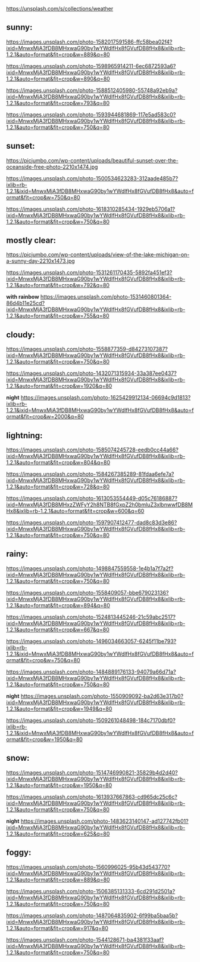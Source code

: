 https://unsplash.com/s/collections/weather

## sunny:
https://images.unsplash.com/photo-1582017591586-ffc58bea02f4?ixid=MnwxMjA3fDB8MHxwaG90by1wYWdlfHx8fGVufDB8fHx8&ixlib=rb-1.2.1&auto=format&fit=crop&w=889&q=80

https://images.unsplash.com/photo-1598965914211-6ec6872593a6?ixid=MnwxMjA3fDB8MHxwaG90by1wYWdlfHx8fGVufDB8fHx8&ixlib=rb-1.2.1&auto=format&fit=crop&w=890&q=80

https://images.unsplash.com/photo-1588512405980-55748a92eb9a?ixid=MnwxMjA3fDB8MHxwaG90by1wYWdlfHx8fGVufDB8fHx8&ixlib=rb-1.2.1&auto=format&fit=crop&w=793&q=80

https://images.unsplash.com/photo-1593944681869-117e5ad583c0?ixid=MnwxMjA3fDB8MHxwaG90by1wYWdlfHx8fGVufDB8fHx8&ixlib=rb-1.2.1&auto=format&fit=crop&w=750&q=80

## sunset:
https://picjumbo.com/wp-content/uploads/beautiful-sunset-over-the-oceanside-free-photo-2210x1474.jpg

https://images.unsplash.com/photo-1500534623283-312aade485b7?ixlib=rb-1.2.1&ixid=MnwxMjA3fDB8MHxwaG90by1wYWdlfHx8fGVufDB8fHx8&auto=format&fit=crop&w=750&q=80

https://images.unsplash.com/photo-1618310285434-1929eb5706a1?ixid=MnwxMjA3fDB8MHxwaG90by1wYWdlfHx8fGVufDB8fHx8&ixlib=rb-1.2.1&auto=format&fit=crop&w=750&q=80

## mostly clear:
https://picjumbo.com/wp-content/uploads/view-of-the-lake-michigan-on-a-sunny-day-2210x1473.jpg

https://images.unsplash.com/photo-1531261170435-5892fa451ef3?ixid=MnwxMjA3fDB8MHxwaG90by1wYWdlfHx8fGVufDB8fHx8&ixlib=rb-1.2.1&auto=format&fit=crop&w=792&q=80

**with rainbow**
https://images.unsplash.com/photo-1531460801364-86d4b11e25cd?ixid=MnwxMjA3fDB8MHxwaG90by1wYWdlfHx8fGVufDB8fHx8&ixlib=rb-1.2.1&auto=format&fit=crop&w=755&q=80

## cloudy:
https://images.unsplash.com/photo-1558877359-d84273107387?ixid=MnwxMjA3fDB8MHxwaG90by1wYWdlfHx8fGVufDB8fHx8&ixlib=rb-1.2.1&auto=format&fit=crop&w=750&q=80

https://images.unsplash.com/photo-1432071315934-33a387ee0437?ixid=MnwxMjA3fDB8MHxwaG90by1wYWdlfHx8fGVufDB8fHx8&ixlib=rb-1.2.1&auto=format&fit=crop&w=1920&q=80

**night**
https://images.unsplash.com/photo-1625429912134-06694c9d1813?ixlib=rb-1.2.1&ixid=MnwxMjA3fDB8MHxwaG90by1wYWdlfHx8fGVufDB8fHx8&auto=format&fit=crop&w=2000&q=80

## lightning:  
https://images.unsplash.com/photo-1585074245728-eedb0cc44a66?ixid=MnwxMjA3fDB8MHxwaG90by1wYWdlfHx8fGVufDB8fHx8&ixlib=rb-1.2.1&auto=format&fit=crop&w=804&q=80

https://images.unsplash.com/photo-1584267385289-81fdaa6efe7a?ixid=MnwxMjA3fDB8MHxwaG90by1wYWdlfHx8fGVufDB8fHx8&ixlib=rb-1.2.1&auto=format&fit=crop&w=728&q=80

https://images.unsplash.com/photo-1613053554449-d05c76186887?ixid=MnwxMjA3fDB8MHxzZWFyY2h8NTB8fGxpZ2h0bmluZ3xlbnwwfDB8MHx8&ixlib=rb-1.2.1&auto=format&fit=crop&w=600&q=60

https://images.unsplash.com/photo-1597907412477-dad8c83d3e86?ixid=MnwxMjA3fDB8MHxwaG90by1wYWdlfHx8fGVufDB8fHx8&ixlib=rb-1.2.1&auto=format&fit=crop&w=750&q=80

## rainy:
https://images.unsplash.com/photo-1498847559558-1e4b1a7f7a2f?ixid=MnwxMjA3fDB8MHxwaG90by1wYWdlfHx8fGVufDB8fHx8&ixlib=rb-1.2.1&auto=format&fit=crop&w=750&q=80

https://images.unsplash.com/photo-1558409057-bbe679023136?ixid=MnwxMjA3fDB8MHxwaG90by1wYWdlfHx8fGVufDB8fHx8&ixlib=rb-1.2.1&auto=format&fit=crop&w=894&q=80

https://images.unsplash.com/photo-1524813445246-21c59abc2517?ixid=MnwxMjA3fDB8MHxwaG90by1wYWdlfHx8fGVufDB8fHx8&ixlib=rb-1.2.1&auto=format&fit=crop&w=667&q=80

https://images.unsplash.com/photo-1496034663057-6245f11be793?ixlib=rb-1.2.1&ixid=MnwxMjA3fDB8MHxwaG90by1wYWdlfHx8fGVufDB8fHx8&auto=format&fit=crop&w=750&q=80

https://images.unsplash.com/photo-1484889176133-94079a66d71a?ixid=MnwxMjA3fDB8MHxwaG90by1wYWdlfHx8fGVufDB8fHx8&ixlib=rb-1.2.1&auto=format&fit=crop&w=750&q=80



**night**
https://images.unsplash.com/photo-1550909092-ba2d63e317b0?ixid=MnwxMjA3fDB8MHxwaG90by1wYWdlfHx8fGVufDB8fHx8&ixlib=rb-1.2.1&auto=format&fit=crop&w=1949&q=80

https://images.unsplash.com/photo-1509261048498-184c7170dbf0?ixlib=rb-1.2.1&ixid=MnwxMjA3fDB8MHxwaG90by1wYWdlfHx8fGVufDB8fHx8&auto=format&fit=crop&w=1950&q=80


## snow:
https://images.unsplash.com/photo-1514746990821-35829b4d2d40?ixid=MnwxMjA3fDB8MHxwaG90by1wYWdlfHx8fGVufDB8fHx8&ixlib=rb-1.2.1&auto=format&fit=crop&w=1950&q=80

https://images.unsplash.com/photo-1613937667863-cd965dc25c6c?ixid=MnwxMjA3fDB8MHxwaG90by1wYWdlfHx8fGVufDB8fHx8&ixlib=rb-1.2.1&auto=format&fit=crop&w=750&q=80

**night** 
https://images.unsplash.com/photo-1483623140147-ad127742fb01?ixid=MnwxMjA3fDB8MHxwaG90by1wYWdlfHx8fGVufDB8fHx8&ixlib=rb-1.2.1&auto=format&fit=crop&w=625&q=80


## foggy:
https://images.unsplash.com/photo-1560996025-95b43d543770?ixid=MnwxMjA3fDB8MHxwaG90by1wYWdlfHx8fGVufDB8fHx8&ixlib=rb-1.2.1&auto=format&fit=crop&w=889&q=80

https://images.unsplash.com/photo-1506385131333-6cd291d2501a?ixid=MnwxMjA3fDB8MHxwaG90by1wYWdlfHx8fGVufDB8fHx8&ixlib=rb-1.2.1&auto=format&fit=crop&w=750&q=80

https://images.unsplash.com/photo-1487064835902-6f99ba5baa5b?ixid=MnwxMjA3fDB8MHxwaG90by1wYWdlfHx8fGVufDB8fHx8&ixlib=rb-1.2.1&auto=format&fit=crop&w=917&q=80

https://images.unsplash.com/photo-1544128671-ba4381f33aaf?ixid=MnwxMjA3fDB8MHxwaG90by1wYWdlfHx8fGVufDB8fHx8&ixlib=rb-1.2.1&auto=format&fit=crop&w=750&q=80